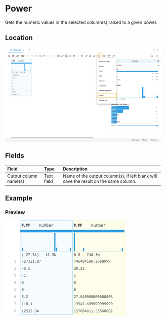 # Power
Gets the numeric values in the selected column(s) raised to a given power.
## Location
![Power on the interface](../../docs/screenshots/location/pow.png)
## Fields
| Field | Type | Description |
| :--- | :--- | :--- |
| Output column name(s) | Text field | Name of the output column(s), if left blank will save the result on the same column. |
## Example
### Preview
![Power example](../../docs/screenshots/table/pow.png)
